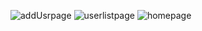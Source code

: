![addUsrpage](https://github.com/ercankya/case-p/assets/72192523/7cc4e756-bb0c-42d3-b9dc-665e062ed954)
![userlistpage](https://github.com/ercankya/case-p/assets/72192523/a717c69f-b5ea-4864-8f8b-51e6f85b56e6)
![homepage](https://github.com/ercankya/case-p/assets/72192523/8cc69cb2-d8aa-4489-912d-55fdac6973ae)
